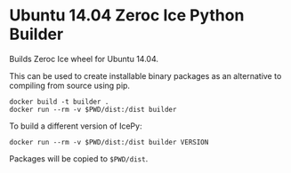 Ubuntu 14.04 Zeroc Ice Python Builder
=====================================

Builds Zeroc Ice wheel for Ubuntu 14.04.

This can be used to create installable binary packages as an alternative to compiling from source using pip.

    docker build -t builder .
    docker run --rm -v $PWD/dist:/dist builder

To build a different version of IcePy:

    docker run --rm -v $PWD/dist:/dist builder VERSION

Packages will be copied to `$PWD/dist`.
